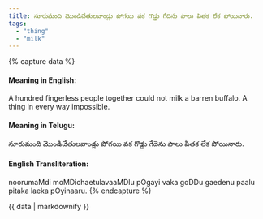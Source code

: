 ```yaml
---
title: నూరుమంది మొండిచేతులవాండ్లు పోగయి వక గొడ్డు గేదెను పాలు పితక లేక పోయినారు.
tags:
  - "thing"
  - "milk"
---
```


{% capture data %}
#### Meaning in English:
A hundred fingerless people together could not milk a barren buffalo.
A thing in every way impossible.

#### Meaning in Telugu:
నూరుమంది మొండిచేతులవాండ్లు పోగయి వక గొడ్డు గేదెను పాలు పితక లేక పోయినారు.

#### English Transliteration:
noorumaMdi moMDichaetulavaaMDlu pOgayi vaka goDDu gaedenu paalu pitaka laeka pOyinaaru.
{% endcapture %}

{{ data | markdownify }}

